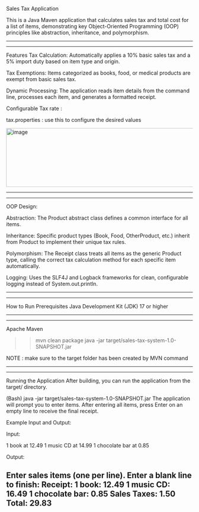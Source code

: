 Sales Tax Application

This is a Java Maven application that calculates sales tax and total cost for a list of items, demonstrating key Object-Oriented Programming (OOP) principles like abstraction, inheritance, and polymorphism.

***********************************************

***********************************************

Features
Tax Calculation: Automatically applies a 10% basic sales tax and a 5% import duty based on item type and origin.

Tax Exemptions: Items categorized as books, food, or medical products are exempt from basic sales tax.

Dynamic Processing: The application reads item details from the command line, processes each item, and generates a formatted receipt.


Configurable Tax rate :

tax.properties : use this to configure the desired values

<img width="1104" height="159" alt="image" src="https://github.com/user-attachments/assets/d94d46d5-9652-4054-8351-8a3192a49f40" />


***********************************************

***********************************************


OOP Design:

Abstraction: The Product abstract class defines a common interface for all items.

Inheritance: Specific product types (Book, Food, OtherProduct, etc.) inherit from Product to implement their unique tax rules.

Polymorphism: The Receipt class treats all items as the generic Product type, calling the correct tax calculation method for each specific item automatically.

Logging: Uses the SLF4J and Logback frameworks for clean, configurable logging instead of System.out.println.

***********************************************

***********************************************

How to Run
Prerequisites
Java Development Kit (JDK) 17 or higher

***********************************************

***********************************************

Apache Maven

>> mvn clean package
>> java -jar target/sales-tax-system-1.0-SNAPSHOT.jar

NOTE : make sure to the target folder has been created by MVN command 

***********************************************


***********************************************

Running the Application
After building, you can run the application from the target/ directory.

(Bash)
java -jar target/sales-tax-system-1.0-SNAPSHOT.jar
The application will prompt you to enter items. After entering all items, press Enter on an empty line to receive the final receipt.

Example Input and Output:

Input:

1 book at 12.49
1 music CD at 14.99
1 chocolate bar at 0.85

Output:

Enter sales items (one per line). Enter a blank line to finish:
Receipt:
1 book: 12.49
1 music CD: 16.49
1 chocolate bar: 0.85
Sales Taxes: 1.50
Total: 29.83
--------------------
